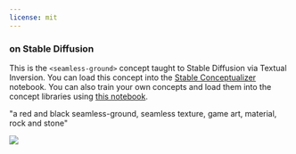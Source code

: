 ```yaml
---
license: mit
---
```

### <seamless-ground> on Stable Diffusion
This is the `<seamless-ground>` concept taught to Stable Diffusion via Textual Inversion. You can load this concept into the [Stable Conceptualizer](https://colab.research.google.com/github/huggingface/notebooks/blob/main/diffusers/stable_conceptualizer_inference.ipynb) notebook. You can also train your own concepts and load them into the concept libraries using [this notebook](https://colab.research.google.com/github/huggingface/notebooks/blob/main/diffusers/sd_textual_inversion_training.ipynb).

"a red and black seamless-ground, seamless texture, game art, material, rock and stone"

<img src="https://cdn.discordapp.com/attachments/1017208763964465182/1020235891496726569/allthe.png">


